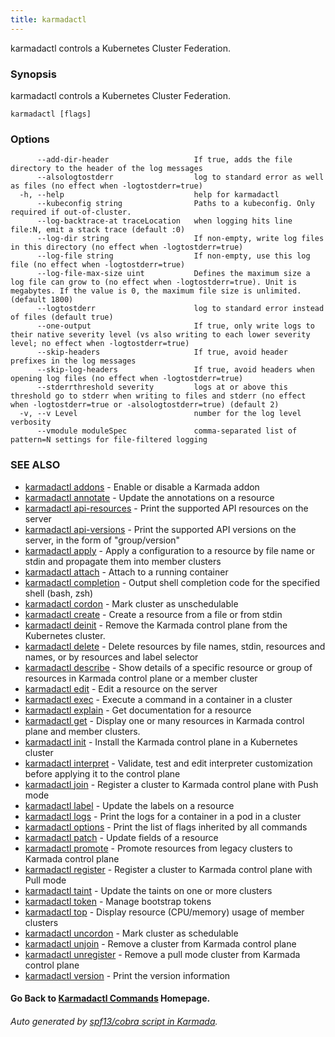 ```yaml
---
title: karmadactl
---
```


karmadactl controls a Kubernetes Cluster Federation.

### Synopsis

karmadactl controls a Kubernetes Cluster Federation.

```
karmadactl [flags]
```

### Options

```
      --add-dir-header                   If true, adds the file directory to the header of the log messages
      --alsologtostderr                  log to standard error as well as files (no effect when -logtostderr=true)
  -h, --help                             help for karmadactl
      --kubeconfig string                Paths to a kubeconfig. Only required if out-of-cluster.
      --log-backtrace-at traceLocation   when logging hits line file:N, emit a stack trace (default :0)
      --log-dir string                   If non-empty, write log files in this directory (no effect when -logtostderr=true)
      --log-file string                  If non-empty, use this log file (no effect when -logtostderr=true)
      --log-file-max-size uint           Defines the maximum size a log file can grow to (no effect when -logtostderr=true). Unit is megabytes. If the value is 0, the maximum file size is unlimited. (default 1800)
      --logtostderr                      log to standard error instead of files (default true)
      --one-output                       If true, only write logs to their native severity level (vs also writing to each lower severity level; no effect when -logtostderr=true)
      --skip-headers                     If true, avoid header prefixes in the log messages
      --skip-log-headers                 If true, avoid headers when opening log files (no effect when -logtostderr=true)
      --stderrthreshold severity         logs at or above this threshold go to stderr when writing to files and stderr (no effect when -logtostderr=true or -alsologtostderr=true) (default 2)
  -v, --v Level                          number for the log level verbosity
      --vmodule moduleSpec               comma-separated list of pattern=N settings for file-filtered logging
```

### SEE ALSO

* [karmadactl addons](karmadactl_addons.md)	 - Enable or disable a Karmada addon
* [karmadactl annotate](karmadactl_annotate.md)	 - Update the annotations on a resource
* [karmadactl api-resources](karmadactl_api-resources.md)	 - Print the supported API resources on the server
* [karmadactl api-versions](karmadactl_api-versions.md)	 - Print the supported API versions on the server, in the form of "group/version"
* [karmadactl apply](karmadactl_apply.md)	 - Apply a configuration to a resource by file name or stdin and propagate them into member clusters
* [karmadactl attach](karmadactl_attach.md)	 - Attach to a running container
* [karmadactl completion](karmadactl_completion.md)	 - Output shell completion code for the specified shell (bash, zsh)
* [karmadactl cordon](karmadactl_cordon.md)	 - Mark cluster as unschedulable
* [karmadactl create](karmadactl_create.md)	 - Create a resource from a file or from stdin
* [karmadactl deinit](karmadactl_deinit.md)	 - Remove the Karmada control plane from the Kubernetes cluster.
* [karmadactl delete](karmadactl_delete.md)	 - Delete resources by file names, stdin, resources and names, or by resources and label selector
* [karmadactl describe](karmadactl_describe.md)	 - Show details of a specific resource or group of resources in Karmada control plane or a member cluster
* [karmadactl edit](karmadactl_edit.md)	 - Edit a resource on the server
* [karmadactl exec](karmadactl_exec.md)	 - Execute a command in a container in a cluster
* [karmadactl explain](karmadactl_explain.md)	 - Get documentation for a resource
* [karmadactl get](karmadactl_get.md)	 - Display one or many resources in Karmada control plane and member clusters.
* [karmadactl init](karmadactl_init.md)	 - Install the Karmada control plane in a Kubernetes cluster
* [karmadactl interpret](karmadactl_interpret.md)	 - Validate, test and edit interpreter customization before applying it to the control plane
* [karmadactl join](karmadactl_join.md)	 - Register a cluster to Karmada control plane with Push mode
* [karmadactl label](karmadactl_label.md)	 - Update the labels on a resource
* [karmadactl logs](karmadactl_logs.md)	 - Print the logs for a container in a pod in a cluster
* [karmadactl options](karmadactl_options.md)	 - Print the list of flags inherited by all commands
* [karmadactl patch](karmadactl_patch.md)	 - Update fields of a resource
* [karmadactl promote](karmadactl_promote.md)	 - Promote resources from legacy clusters to Karmada control plane
* [karmadactl register](karmadactl_register.md)	 - Register a cluster to Karmada control plane with Pull mode
* [karmadactl taint](karmadactl_taint.md)	 - Update the taints on one or more clusters
* [karmadactl token](karmadactl_token.md)	 - Manage bootstrap tokens
* [karmadactl top](karmadactl_top.md)	 - Display resource (CPU/memory) usage of member clusters
* [karmadactl uncordon](karmadactl_uncordon.md)	 - Mark cluster as schedulable
* [karmadactl unjoin](karmadactl_unjoin.md)	 - Remove a cluster from Karmada control plane
* [karmadactl unregister](karmadactl_unregister.md)	 - Remove a pull mode cluster from Karmada control plane
* [karmadactl version](karmadactl_version.md)	 - Print the version information

#### Go Back to [Karmadactl Commands](karmadactl_index.md) Homepage.


###### Auto generated by [spf13/cobra script in Karmada](https://github.com/karmada-io/karmada/tree/master/hack/tools/genkarmadactldocs).